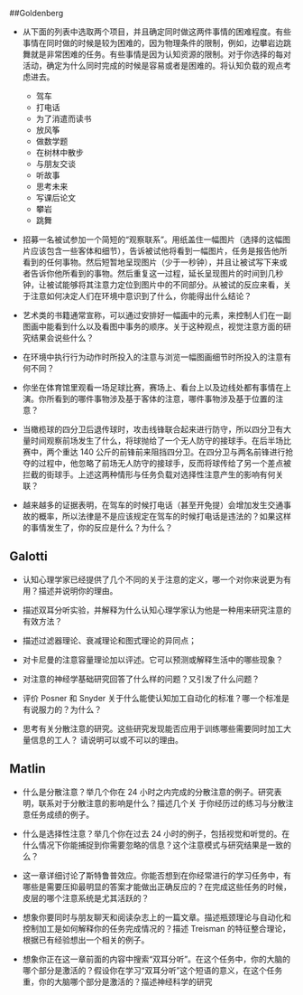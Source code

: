 ##Goldenberg

* 从下面的列表中选取两个项目，并且确定同时做这两件事情的困难程度。有些事情在同时做的时候是较为困难的，因为物理条件的限制，例如，边攀岩边跳舞就是非常困难的任务。有些事情是因为认知资源的限制。对于你选择的每对活动，确定为什么同时完成的时候是容易或者是困难的。将认知负载的观点考虑进去。
  * 驾车
  * 打电话
  * 为了消遣而读书
  * 放风筝
  * 做数学题
  * 在树林中散步
  * 与朋友交谈
  * 听故事
  * 思考未来
  * 写课后论文
  * 攀岩
  * 跳舞

* 招募一名被试参加一个简短的“观察联系”。用纸盖住一幅图片（选择的这幅图片应该包含一些客体和细节），告诉被试他将看到一幅图片，任务是报告他所看到的任何事物。然后短暂地呈现图片（少于一秒钟），并且让被试写下来或者告诉你他所看到的事物。然后重复这一过程，延长呈现图片的时间到几秒钟，让被试能够将其注意力定位到图片中的不同部分。从被试的反应来看，关于注意如何决定人们在环境中意识到了什么，你能得出什么结论？

* 艺术类的书籍通常宣称，可以通过安排好一幅画中的元素，来控制人们在一副图画中能看到什么以及看图中事务的顺序。关于这种观点，视觉注意方面的研究结果会说些什么？

* 在环境中执行行为动作时所投入的注意与浏览一幅图画细节时所投入的注意有何不同？

* 你坐在体育馆里观看一场足球比赛，赛场上、看台上以及边线处都有事情在上演。你所看到的哪件事物涉及基于客体的注意，哪件事物涉及基于位置的注意？

* 当橄榄球的四分卫后退传球时，攻击线锋联合起来进行防守，所以四分卫有大量时间观察前场发生了什么，将球抛给了一个无人防守的接球手。在后半场比赛中，两个重达 140 公斤的前锋前来阻挡四分卫。在四分卫与两名前锋进行抢夺的过程中，他忽略了前场无人防守的接球手，反而将球传给了另一个差点被拦截的街球手。上述这两种情形与任务负载对选择性注意产生的影响有何关联？

* 越来越多的证据表明，在驾车的时候打电话（甚至开免提）会增加发生交通事故的概率，所以法律是不是应该规定在驾车的时候打电话是违法的？如果这样的事情发生了，你的反应是什么？为什么？

## Galotti

* 认知心理学家已经提供了几个不同的关于注意的定义，哪一个对你来说更为有用？描述并说明你的理由。

* 描述双耳分听实验，并解释为什么认知心理学家认为他是一种用来研究注意的有效方法？

* 描述过滤器理论、衰减理论和图式理论的异同点；

* 对卡尼曼的注意容量理论加以评述。它可以预测或解释生活中的哪些现象？

* 对注意的神经学基础研究回答了什么样的问题？又引发了什么问题？

* 评价 Posner 和 Snyder 关于什么能使认知加工自动化的标准？哪一个标准是有说服力的？为什么？

* 思考有关分散注意的研究。这些研究发现能否应用于训练哪些需要同时加工大量信息的工人？ 请说明可以或不可以的理由。

## Matlin

* 什么是分散注意？举几个你在 24 小时之内完成的分散注意的例子。研究表明，联系对于分散注意的影响是什么？描述几个关
于你经历过的练习与分散注意任务成绩的例子。

* 什么是选择性注意？举几个你在过去 24 小时的例子，包括视觉和听觉的。在什么情况下你能捕捉到你需要忽略的信息？这个注意模式与研究结果是一致的么？

* 这一章详细讨论了斯特鲁普效应。你能否想到在你经常进行的学习任务中，有哪些是需要压抑最明显的答案才能做出正确反应的？在完成这些任务的时候，皮层的哪个注意系统是尤其活跃的？

* 想象你要同时与朋友聊天和阅读杂志上的一篇文章。描述瓶颈理论与自动化和控制加工是如何解释你的任务完成情况的？描述 Treisman 的特征整合理论，根据已有经验想出一个相关的例子。

* 想象你正在这一章前面的内容中搜索“双耳分听”。在这个任务中，你的大脑的哪个部分是激活的？假设你在学习“双耳分听”这个短语的意义，在这个任务重，你的大脑哪个部分是激活的？描述神经科学的研究
